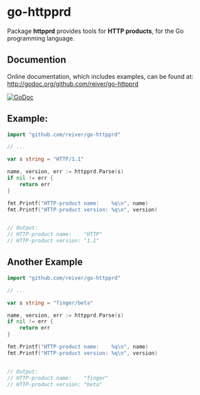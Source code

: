 # go-httpprd

Package **httpprd** provides tools for **HTTP products**, for the Go programming language.

## Documention

Online documentation, which includes examples, can be found at: http://godoc.org/github.com/reiver/go-httpprd

[![GoDoc](https://godoc.org/github.com/reiver/go-httpprd?status.svg)](https://godoc.org/github.com/reiver/go-httpprd)

## Example:

```go
import "github.com/reiver/go-httpprd"

// ...

var s string = "HTTP/1.1"

name, version, err := httpprd.Parse(s)
if nil != err {
	return err
}

fmt.Printf("HTTP-product name:    %q\n", name)
fmt.Printf("HTTP-product version: %q\n", version)


// Output:
// HTTP-product name:    "HTTP"
// HTTP-product version: "1.1"
```

## Another Example

```go
import "github.com/reiver/go-httpprd"

// ...

var s string = "finger/beta"

name, version, err := httpprd.Parse(s)
if nil != err {
	return err
}

fmt.Printf("HTTP-product name:    %q\n", name)
fmt.Printf("HTTP-product version: %q\n", version)


// Output:
// HTTP-product name:    "finger"
// HTTP-product version: "beta"
```
